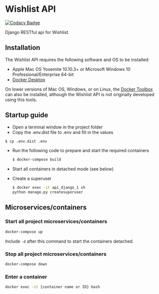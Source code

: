 # Wishlist API
[![Codacy Badge](https://app.codacy.com/project/badge/Grade/f11553d1c0194419b1dcbf104c93992a)](https://www.codacy.com/manual/rinesh.ramadhin/Wishlist-API?utm_source=github.com&amp;utm_medium=referral&amp;utm_content=RineshRamadhin/Wishlist-API&amp;utm_campaign=Badge_Grade)

Django RESTful api for Wishlist.

## Installation

The Wishlist API requires the following software and OS to be installed:

-   Apple Mac OS Yosemite 10.10.3+ or Microsoft Windows 10 Professional/Enterprise 64-bit
-   [Docker Desktop](https://www.docker.com/products/docker-desktop) 

On lower versions of Mac OS, Windows, or on Linux, 
the [Docker Toolbox](https://docs.docker.com/toolbox/toolbox_install_windows/) 
can also be installed, although the Wishlist API is not originally developed using this tools.

## Startup guide
 -  Open a terminal window in the project folder
 -  Copy the .env.dist file to .env and fill in the values
 
   ``` bash
   $ cp .env.dist .env
   ```

-  Run the following code to prepare and start the required containers

   ``` bash
   $ docker-compose build
   ```

-  Start all containers in detached mode (see below)
-  Create a superuser

   ``` bash
   $ docker exec -it api_django_1 sh
   python manage.py createsuperuser
   ```

## Microservices/containers
### Start all project microservices/containers

``` bash
docker-compose up
```

Include ```-d``` after this command to start the containers detached.

### Stop all project microservices/containers
``` bash
docker-compose down
```

### Enter a container
``` bash
docker exec -it {container name or ID} bash
```
